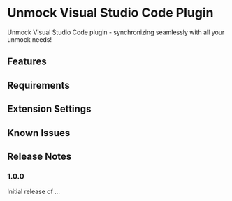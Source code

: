# Unmock Visual Studio Code Plugin

Unmock Visual Studio Code plugin - synchronizing seamlessly with all your unmock needs!

## Features


## Requirements


## Extension Settings


## Known Issues


## Release Notes

### 1.0.0

Initial release of ...
